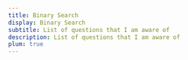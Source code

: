 ```yaml
---
title: Binary Search
display: Binary Search
subtitle: List of questions that I am aware of
description: List of questions that I am aware of
plum: true
---
```


<SubNav module="algorithms" />

<ListQuestions module="algorithms" tag="binary-search"/>
